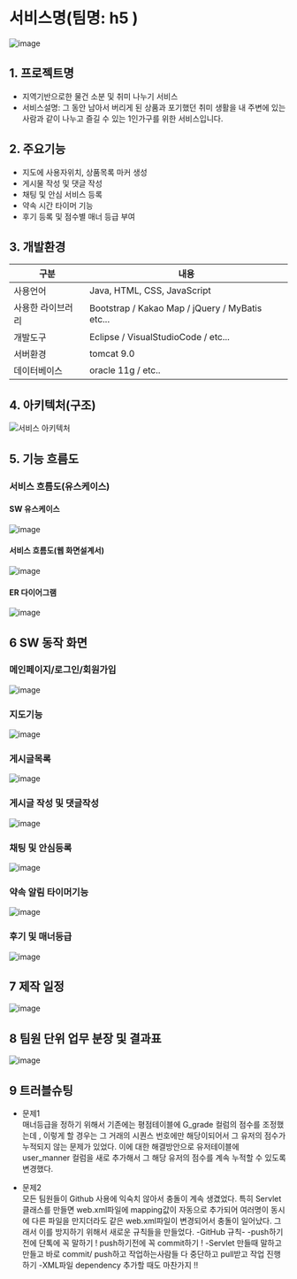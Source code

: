 # 서비스명(팀명: h5 )
![image](https://user-images.githubusercontent.com/104408835/170642816-90164c0b-bf5a-4447-8fe3-501554076e9c.png)

## 1. 프로젝트명
* 지역기반으로한 물건 소분 및 취미 나누기 서비스
* 서비스설명: 그 동안 남아서 버리게 된 상품과 포기했던 취미 생활을 내 주변에 있는 사람과 같이 나누고 즐길 수 있는 1인가구를 위한 서비스입니다.

## 2. 주요기능
* 지도에 사용자위치, 상품목록 마커 생성
* 게시물 작성 및 댓글 작성
* 채팅 및 안심 서비스 등록
* 약속 시간 타이머 기능
* 후기 등록 및 점수별 매너 등급 부여

## 3. 개발환경
|구분|내용|
|------|---|
|사용언어|Java, HTML, CSS, JavaScript|
|사용한 라이브러리| Bootstrap / Kakao Map /  jQuery / MyBatis etc...|
|개발도구|Eclipse /  VisualStudioCode  /  etc...|
|서버환경|tomcat 9.0|
|데이터베이스| oracle 11g / etc..|

## 4. 아키텍처(구조)
![서비스 아키텍처](https://user-images.githubusercontent.com/104408835/170643488-a5c0b008-c4e3-4d0f-8b6e-d175bac5bd2b.png)


## 5. 기능 흐름도
### 서비스 흐름도(유스케이스)
#### SW 유스케이스
![image](https://user-images.githubusercontent.com/104408835/170645435-25218319-3d37-4aaa-9404-60cc2d012a5f.png)
#### 서비스 흐름도(웹 화면설계서)
![image](https://user-images.githubusercontent.com/104408835/170645174-0056bb01-c27e-400a-8f8b-64f2eac20236.png)
#### ER 다이어그램
![image](https://user-images.githubusercontent.com/104408835/170645558-9d0269d8-8628-4c66-883b-67dda823ec17.png)

## 6 SW 동작 화면

### 메인페이지/로그인/회원가입
![image](https://user-images.githubusercontent.com/104408835/170654096-26729d9f-a49a-444e-93f5-967eee135251.png)

### 지도기능
![image](https://user-images.githubusercontent.com/104408835/170654122-5fc6f0b1-5f00-4834-9fcc-9701f3773b5a.png)

### 게시글목록
![image](https://user-images.githubusercontent.com/104408835/170654182-e6cbb12d-5647-406c-a6c4-7e417bc2bb3c.png)

### 게시글 작성 및 댓글작성
![image](https://user-images.githubusercontent.com/104408835/170654189-3cd42664-e765-4093-8748-5f482fcd0a2a.png)

### 채팅 및 안심등록
![image](https://user-images.githubusercontent.com/104408835/170653534-56dc650d-1373-4255-93ec-97f90f38b4ad.png)

### 약속 알림 타이머기능
![image](https://user-images.githubusercontent.com/104408835/170653540-5b5b58ae-b75d-47ea-b429-84b709131039.png)

### 후기 및 매너등급
![image](https://user-images.githubusercontent.com/104408835/170654193-e084bd17-6ad1-4932-a912-fd632b6ba879.png)

## 7 제작 일정
![image](https://user-images.githubusercontent.com/104408835/170643486-7fbd60cb-f5ba-4b66-b81a-3ae0f9b29904.png)

## 8 팀원 단위 업무 분장 및 결과표
![image](https://user-images.githubusercontent.com/104408835/170645342-2de2d43b-6585-48ac-b374-f77bdfa035e2.png)

## 9 트러블슈팅

* 문제1<br>
 매너등급을 정하기 위해서 기존에는 평점테이블에 G_grade 컬럼의 점수를 조정했는데 , 이렇게 할 경우는 그 거래의 시퀀스 번호에만 해당이되어서
 그 유저의 점수가 누적되지 않는 문제가 있었다. 이에 대한 해결방안으로 유저테이블에 user_manner 컬럼을 새로 추가해서 그 해당 유저의 점수를 계속 누적할 수 있도록 변경했다.  
 
* 문제2<br>
 모든 팀원들이 Github 사용에 익숙치 않아서 충돌이 계속 생겼었다. 특히 Servlet클래스를 만들면 web.xml파일에 mapping값이 자동으로 추가되어 여러명이 동시에 다른 파일을 만지더라도
 같은 web.xml파일이 변경되어서 충돌이 일어났다. 그래서 이를 방지하기 위해서 새로운 규칙들을 만들었다. 
 -GitHub 규칙-
  -push하기전에 단톡에 꼭 말하기 ! push하기전에 꼭 commit하기 !
  -Servlet 만들때 말하고 만들고 바로 commit/ push하고 작업하는사람들 다 중단하고 pull받고 작업 진행하기 
  -XML파일 dependency 추가할 때도 마찬가지 !!

